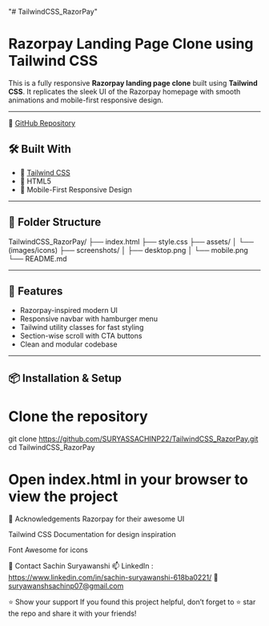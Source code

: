 "# TailwindCSS_RazorPay" 
# Razorpay Landing Page Clone using Tailwind CSS

This is a fully responsive **Razorpay landing page clone** built using **Tailwind CSS**. It replicates the sleek UI of the Razorpay homepage with smooth animations and mobile-first responsive design.

---
📁 [GitHub Repository](https://github.com/SURYASSACHINP22/TailwindCSS_RazorPay)

## 🛠️ Built With

- 💨 [Tailwind CSS](https://tailwindcss.com/)
- 🧱 HTML5
- 📱 Mobile-First Responsive Design
---

## 📂 Folder Structure

TailwindCSS_RazorPay/
├── index.html
├── style.css
├── assets/
│   └── (images/icons)
├── screenshots/
│   ├── desktop.png
│   └── mobile.png
└── README.md

---

## 🧠 Features

- Razorpay-inspired modern UI
- Responsive navbar with hamburger menu
- Tailwind utility classes for fast styling
- Section-wise scroll with CTA buttons
- Clean and modular codebase

---

## 📦 Installation & Setup

# Clone the repository
git clone https://github.com/SURYASSACHINP22/TailwindCSS_RazorPay.git
cd TailwindCSS_RazorPay

# Open index.html in your browser to view the project

🙌 Acknowledgements
Razorpay for their awesome UI

Tailwind CSS Documentation for design inspiration

Font Awesome for icons

📧 Contact
Sachin Suryawanshi
📫 LinkedIn : https://www.linkedin.com/in/sachin-suryawanshi-618ba0221/
📧 suryawanshsachinp07@gmail.com

⭐️ Show your support
If you found this project helpful, don’t forget to ⭐️ star the repo and share it with your friends!

